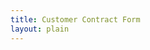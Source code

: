 ```yaml
--- 
title: Customer Contract Form
layout: plain
---
```

<script type="text/javascript" src="https://secure.jotform.us/jsform/33238354789163"></script>